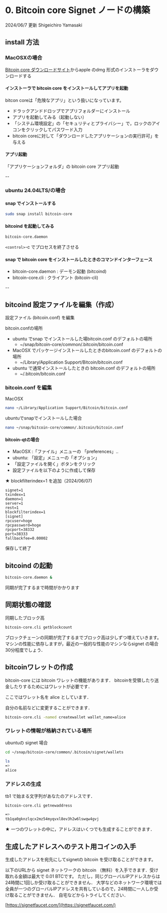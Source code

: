 # 0. Bitcoin core Signet ノードの構築

2024/06/7
更新 Shigeichiro Yamasaki 

## install 方法

### MacOSXの場合

[Bitcoin core ダウンロードサイト](https://bitcoincore.org/bin/)からapple のdmg 形式のインストーラをダウンロードする

#### インストーラで bitcoin core をインストールしてアプリを起動

bitcon coreは「危険なアプリ」という扱いになっています。

* ドラックアンドドロップでアプリフォルダーにインストール
* アプリを起動してみる（起動しない）
* 「システム環境設定」の「セキュリティとプライバシー」で，ロックのアイコンをクリックしてパスワード入力
*  bitcoin coreに対して「ダウンロードしたアプリケーションの実行許可」を与える


#### アプリ起動

「アプリケーションフォルダ」の bitcoin core アプリ起動

--

### ubuntu 24.04LTS/の場合

#### snap でインストールする

```bash
sudo snap install bitcoin-core
```

#### bitcoind を起動してみる


```bash
bitcoin-core.daemon
```

`<control>`-c でプロセスを終了させる

#### snap で bitcoin core をインストールしたときのコマンドインターフェース

* bitcoin-core.daemon : デーモン起動 (bitcoind)
* bitcoin-core.cli : クライアント (bitcoin-cli)

--

## bitcoind 設定ファイルを編集（作成）

設定ファイル (bitcoin.conf) を編集

bitcoin.confの場所


* ubuntu でsnap でインストールした場bitcoin.conf のデフォルトの場所
    * ~/snap/bitcoin-core/common/.bitcoin/bitcoin.conf
* MacOSX でパッケージインストールしたときのbitcoin.conf のデフォルトの場所
    * ~/Library/Application Support/Bitcoin/bitcoin.conf
* ubuntu で通常インストールしたときの bitcoin.conf のデフォルトの場所
    * ~/.bitcoin/bitcoin.conf

###  bitcoin.conf を編集

MacOSX 

```bash
nano ~/Library/Application Support/Bitcoin/bitcoin.conf
```

ubuntuでsnapでインストールした場合

```bash
nano ~/snap/bitcoin-core/common/.bitcoin/bitcoin.conf
```

#### bitcoin-qtの場合

* MacOSX :「ファイル」メニューの 「preferences」.. 
* ubuntu: 「設定」メニューの「オプション」
* 「設定ファイルを開く」ボタンをクリック
* 設定ファイルを以下のように作成して保存

★ blockfilterindex=1 を追加（2024/06/07)

```
signet=1
txindex=1
daemon=1
server=1
rest=1
blockfilterindex=1 
[signet]
rpcuser=hoge
rpcpassword=hoge
rpcport=38332
port=38333
fallbackfee=0.00002
```

保存して終了

## bitcoind の起動

```bash
bitcoin-core.daemon &
```
同期が完了するまで時間がかかります


## 同期状態の確認

同期したブロック高

```bash
bitcoin-core.cli getblockcount
```

ブロックチェーンの同期が完了するまでブロック高は少しずつ増えていきます。
マシンの性能に依存しますが，最近の一般的な性能のマシンならsignet の場合30分程度でしょう．

## bitcoinワレットの作成

bitcoin-core には bitcoin ワレットの機能があります．
bitcoinを受領したり送金したりするためにはワレットが必要です．

ここではワレット名を alice としています．

自分の名前などに変更することができます．

```bash
bitcoin-core.cli -named createwallet wallet_name=alice
```

### ワレットの情報が格納されている場所

ubuntuの signet 場合

```bash
cd ~/snap/bitcoin-core/common/.bitcoin/signet/wallets

ls
=>
alice
```

### アドレスの生成

tb1 で始まる文字列があなたのアドレスです．

```bash
bitcoin-core.cli getnewaddress

=>
tb1qa0gknzlqcx2mz54myqvxl8ev3h2w6lswqw4gvj
```

★ 一つのワレットの中に，アドレスはいくつでも生成することができます．

## 生成したアドレスへのテスト用コインの入手

生成したアドレスを宛先にしてsignetの bitcoin を受け取ることができます。

以下のURLから signet ネットワークの bitcoin （無料）を入手できます．受け取れる金額は最大で 0.01 BTCです。
ただし，同じグローバルIPアドレスからは24時間に1回しか受け取ることができません．
大学などのネットワーク環境では全員が一つのグローバルIPアドレスを共有しているので，24時間に一人しか受け取ることができません．
自宅などからトライしてください．

[https://signetfaucet.com/](https://signetfaucet.com/)


